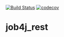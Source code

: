 [![Build Status](https://travis-ci.com/KirillBelyaev74/job4j_rest.svg?branch=master)](https://travis-ci.com/KirillBelyaev74/job4j_rest)
[![codecov](https://codecov.io/gh/KirillBelyaev74/job4j_rest/branch/master/graph/badge.svg?token=iSnrWNyNZO)](https://codecov.io/gh/KirillBelyaev74/job4j_rest)

# job4j_rest